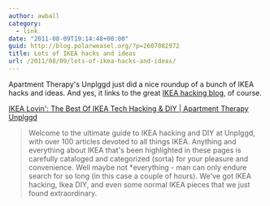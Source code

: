 ```yaml
---
author: awball
category:
  - link
date: "2011-08-09T19:14:48+00:00"
guid: http://blog.polarweasel.org/?p=2607082972
title: Lots of IKEA hacks and ideas
url: /2011/08/09/lots-of-ikea-hacks-and-ideas/
---
```


Apartment Therapy's Unplggd just did a nice roundup of a bunch of IKEA hacks and ideas. And yes, it links to the great [IKEA hacking blog](http://ikeahacker.blogspot.com/), of course.

[IKEA Lovin': The Best Of IKEA Tech Hacking & DIY \| Apartment Therapy Unplggd](http://www.unplggd.com/unplggd/ikea-ikea-ikea-ikea-ikea-ikea-more-ikea-153136?utm_source=feedburner&utm_medium=feed&utm_campaign=Feed%3A+apartmenttherapy%2Funplggd+%28Unplggd%29&utm_content=Google+Reader)

> Welcome to the ultimate guide to IKEA hacking and DIY at Unplggd, with over 100 articles devoted to all things IKEA. Anything and everything about IKEA that's been highlighted in these pages is carefully cataloged and categorized (sorta) for your pleasure and convenience. Well maybe not \*everything - man can only endure search for so long (in this case a couple of hours). We've got IKEA hacking, Ikea DIY, and even some normal IKEA pieces that we just found extraordinary.
